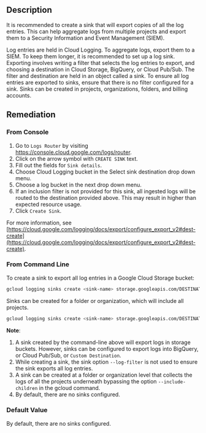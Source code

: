 ## Description

It is recommended to create a sink that will export copies of all the log entries. This can help aggregate logs from multiple projects and export them to a Security Information and Event Management (SIEM).

Log entries are held in Cloud Logging. To aggregate logs, export them to a SIEM. To keep them longer, it is recommended to set up a log sink. Exporting involves writing a filter that selects the log entries to export, and choosing a destination in Cloud Storage, BigQuery, or Cloud Pub/Sub. The filter and destination are held in an object called a sink. To ensure all log entries are exported to sinks, ensure that there is no filter configured for a sink. Sinks can be created in projects, organizations, folders, and billing accounts.

## Remediation

### From Console

1. Go to `Logs Router` by visiting https://console.cloud.google.com/logs/router.
2. Click on the arrow symbol with `CREATE SINK` text.
3. Fill out the fields for `Sink details`.
4. Choose Cloud Logging bucket in the Select sink destination drop down menu.
5. Choose a log bucket in the next drop down menu.
6. If an inclusion filter is not provided for this sink, all ingested logs will be routed to the destination provided above. This may result in higher than expected resource usage.
7. Click `Create Sink`.

For more information, see
[https://cloud.google.com/logging/docs/export/configure_export_v2#dest-create](https://cloud.google.com/logging/docs/export/configure_export_v2#dest-create).

### From Command Line

To create a sink to export all log entries in a Google Cloud Storage bucket:

```bash
gcloud logging sinks create <sink-name> storage.googleapis.com/DESTINATION_BUCKET_NAME
```

Sinks can be created for a folder or organization, which will include all projects.

```bash
gcloud logging sinks create <sink-name> storage.googleapis.com/DESTINATION_BUCKET_NAME --include-children --folder=FOLDER_ID | --organization=ORGANIZATION_ID
```

**Note**:
1. A sink created by the command-line above will export logs in storage buckets. However, sinks can be configured to export logs into BigQuery, or Cloud Pub/Sub, or `Custom Destination`.
2. While creating a sink, the sink option `--log-filter` is not used to ensure the sink exports all log entries.
3. A sink can be created at a folder or organization level that collects the logs of all the projects underneath bypassing the option `--include-children` in the gcloud command.
4. By default, there are no sinks configured.

### Default Value

By default, there are no sinks configured.
